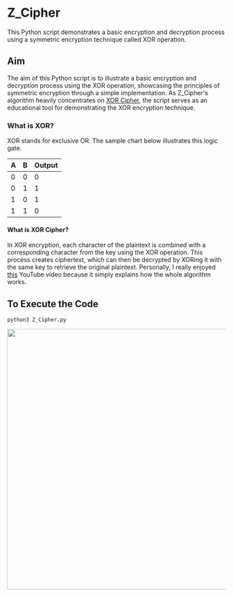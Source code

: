 # Z_Cipher
This Python script demonstrates a basic encryption and decryption process using a symmetric encryption technique called XOR operation.

## Aim
The aim of this Python script is to illustrate a basic encryption and decryption process using the XOR operation, showcasing the principles of symmetric encryption through a simple implementation. As Z_Cipher's algorithm heavily concentrates on <a href="https://en.wikipedia.org/wiki/XOR_cipher">XOR Cipher,</a> the script serves as an educational tool for demonstrating the XOR encryption technique.

### What is XOR?
XOR stands for exclusive OR. The sample chart below illustrates this logic gate.

<table>
        <thead>
            <tr>
                <th>A</th>
                <th>B</th>
                <th>Output</th>
            </tr>
        </thead>
        <tbody>
            <tr>
                <td>0</td>
                <td>0</td>
                <td>0</td>
            </tr>
            <tr>
                <td>0</td>
                <td>1</td>
                <td>1</td>
            </tr>
            <tr>
                <td>1</td>
                <td>0</td>
                <td>1</td>
            </tr>
            <tr>
                <td>1</td>
                <td>1</td>
                <td>0</td>
            </tr>
        </tbody>
    </table>

#### What is XOR Cipher?
In XOR encryption, each character of the plaintext is combined with a corresponding character from the key using the XOR operation. This process creates ciphertext, which can then be decrypted by XORing it with the same key to retrieve the original plaintext. Personally, I really enjoyed <a href="https://www.youtube.com/watch?v=pvII6_O6KAc">this</a> YouTube video because it simply explains how the whole algorithm works.

## To Execute the Code

```
python3 Z_Cipher.py
```

<img src="https://media.tenor.com/xjvmoEYtjwEAAAAM/thumbs-up-double-thumbs-up.gif" style="width: 600px"/>
